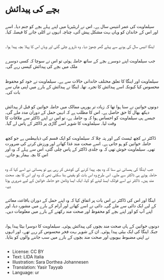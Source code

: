 # بچے کی پیدائش

##
سیلماویت کی عمر انتیس سال ہے۔ اس نے اریٹیریا میں اپنے پہلے بچے کو جنم دیا۔ اسے اور اس کے خاندان کو وہاں بہت مشکل پیش آئی، چناچہ انہوں نے اٹلی جانے کا فیصلہ کیا۔

##
اینگا انیس سال کی ہونے سے پہلے گھر چھوڑ دیا۔ وہ ناروے چلی گئی اور وہاں اس کا پہلا بچہ پیدا ہوا۔

##
جب سیلماویت اپنے دوسرے بچے کے ساتھ حاملہ ہوئی تو اس نے سوچا کہ کسی دوسرے ملک میں بچے کی پیدائش کیسی رہے گی۔

##
سیلماویت اور اینگا کا تعلق مختلف خاندانی حالات سے ہے۔ سیلماویت نے خود کو محفوظ محسوس کیا کیونکہ اسے پیدائش کا تجربہ تھا۔ اینگا نے پیدائش کے بارے میں اپنی ماں سے بات کی۔

##
دونوں خواتین نے سنا ہوا تھا کہ زیادہ تر یورپی ممالک میں حاملہ خواتین کو قبل از پیدائش دیکھ بھال کا حق حاصل ہے۔ اس کا مطلب ہے کہ انہیں حمل کے دوران مدد ملے گی۔ جیسے ہی سیلماویت کو احساس ہوا کہ وہ حاملہ ہے، تو اس نے اپنے ڈاکٹر سے ملاقات کا وقت لیا۔ سیلماویت کا شوہر اسے گاڑی پر ڈاکٹر کے پاس لے گیا۔

##
ڈاکٹر نے کچھ ٹیسٹ کیے اور پتہ چلا کہ سیلماویت کو ایک قسم کی ذیابیطس ہے جو کچھ حاملہ خواتین کو ہو جاتی ہے۔ اسے صحت مند غذا کھانے اور ورزش کرنے کی ضرورت تھی۔ سیلماویت خوش تھی کہ وہ جلدی ڈاکٹر کے پاس چلی گئی، اس سے پہلے کہ وہ اور اس کا بچہ بیمار ہو جاتے۔

##
جب اینگا کی ہمسائی نے سنا کہ وہ بچہ پیدا کرنے کی کوشش کر رہی ہے تو ہمسائی نے اسے کہا کہ وہ حاملہ ہوتے ہی ڈاکٹر سے ملے۔ اس طرح وہ اس بات کو یقینی بنا سکتی تھی کہ وہ اور اس کا بچہ صحت مند ہیں۔ ڈاکٹر نے اسے فولک ایسڈ لینے کو کہا، ایک ایسا وٹامن جو حاملہ خواتین کے لیے ضروری ہوتا ہے۔

##
اینگا اور اس کی ڈاکٹر نے اس بات پر اتفاق کیا کہ وہ اپنے حمل کے دوران باقاعدہ معائنے کے لیے ایک دائی سے ملے گی۔ دائی نے اسے کھانے اور آرام کے بارے میں مشورہ دیا، اور اپنے آپ کو اور اپنے بچے کو محفوظ اور صحت مند رکھنے کے بارے میں معلومات دیں۔

##
دونوں خواتین کے ہاں صحت مند بچوں کی پیدائش ہوئی۔ سیلماویت کا دوسرا بیٹا پیدا ہوا، جبکہ اینگا کی ایک بیٹی پیدا ہوئی۔ ان کے شوہر بہت فخر محسوس کر رہے تھے، اور انہوں نے اپنی مضبوط بیویوں اور صحت مند بچوں کے بارے میں سب جاننے والوں کو بتایا۔

##
* License: CC BY
* Text: LIDA Italia
* Illustration: Sara Dorthea Johannesen
* Translation: Yasir Tayyab
* Language: ur

